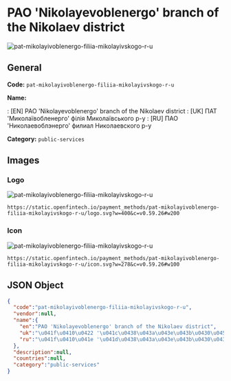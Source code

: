 
# PAO 'Nikolayevoblenergo' branch of the Nikolaev district 
![pat-mikolayivoblenergo-filiia-mikolayivskogo-r-u](https://static.openfintech.io/payment_methods/pat-mikolayivoblenergo-filiia-mikolayivskogo-r-u/logo.svg?w=400&c=v0.59.26#w200)  

## General 
**Code:** `pat-mikolayivoblenergo-filiia-mikolayivskogo-r-u` 
 
**Name:** 
 
:	[EN] PAO 'Nikolayevoblenergo' branch of the Nikolaev district 
:	[UK] ПАТ 'Миколаївобленерго' філія Миколаївського р-у 
:	[RU] ПАО 'Николаевоблэнерго' филиал Николаевского р-у 
 
**Category:** `public-services` 
 

## Images 

### Logo 
![pat-mikolayivoblenergo-filiia-mikolayivskogo-r-u](https://static.openfintech.io/payment_methods/pat-mikolayivoblenergo-filiia-mikolayivskogo-r-u/logo.svg?w=400&c=v0.59.26#w200)  

```
https://static.openfintech.io/payment_methods/pat-mikolayivoblenergo-filiia-mikolayivskogo-r-u/logo.svg?w=400&c=v0.59.26#w200
```  

### Icon 
![pat-mikolayivoblenergo-filiia-mikolayivskogo-r-u](https://static.openfintech.io/payment_methods/pat-mikolayivoblenergo-filiia-mikolayivskogo-r-u/icon.svg?w=278&c=v0.59.26#w100)  

```
https://static.openfintech.io/payment_methods/pat-mikolayivoblenergo-filiia-mikolayivskogo-r-u/icon.svg?w=278&c=v0.59.26#w100
```  

## JSON Object 

```json
{
  "code":"pat-mikolayivoblenergo-filiia-mikolayivskogo-r-u",
  "vendor":null,
  "name":{
    "en":"PAO 'Nikolayevoblenergo' branch of the Nikolaev district",
    "uk":"\u041f\u0410\u0422 '\u041c\u0438\u043a\u043e\u043b\u0430\u0457\u0432\u043e\u0431\u043b\u0435\u043d\u0435\u0440\u0433\u043e' \u0444\u0456\u043b\u0456\u044f \u041c\u0438\u043a\u043e\u043b\u0430\u0457\u0432\u0441\u044c\u043a\u043e\u0433\u043e \u0440-\u0443",
    "ru":"\u041f\u0410\u041e '\u041d\u0438\u043a\u043e\u043b\u0430\u0435\u0432\u043e\u0431\u043b\u044d\u043d\u0435\u0440\u0433\u043e' \u0444\u0438\u043b\u0438\u0430\u043b \u041d\u0438\u043a\u043e\u043b\u0430\u0435\u0432\u0441\u043a\u043e\u0433\u043e \u0440-\u0443"
  },
  "description":null,
  "countries":null,
  "category":"public-services"
}
```  
